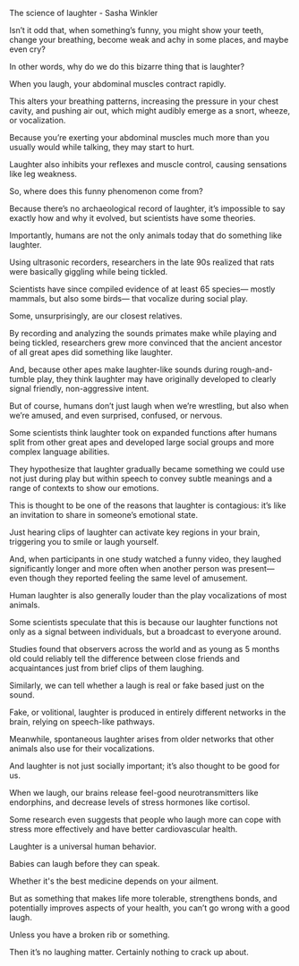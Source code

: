 The science of laughter - Sasha Winkler


Isn’t it odd that, when something’s funny, you might show your teeth, change your breathing, become weak and achy in some places, and maybe even cry?

In other words, why do we do this bizarre thing that is laughter?

When you laugh, your abdominal muscles contract rapidly.

This alters your breathing patterns, increasing the pressure in your chest cavity, and pushing air out, which might audibly emerge as a snort, wheeze, or vocalization.

Because you’re exerting your abdominal muscles much more than you usually would while talking, they may start to hurt.

Laughter also inhibits your reflexes and muscle control, causing sensations like leg weakness.

So, where does this funny phenomenon come from?

Because there’s no archaeological record of laughter, it’s impossible to say exactly how and why it evolved, but scientists have some theories.

Importantly, humans are not the only animals today that do something like laughter.

Using ultrasonic recorders, researchers in the late 90s realized that rats were basically giggling while being tickled.

Scientists have since compiled evidence of at least 65 species— mostly mammals, but also some birds— that vocalize during social play.

Some, unsurprisingly, are our closest relatives.

By recording and analyzing the sounds primates make while playing and being tickled, researchers grew more convinced that the ancient ancestor of all great apes did something like laughter.

And, because other apes make laughter-like sounds during rough-and-tumble play, they think laughter may have originally developed to clearly signal friendly, non-aggressive intent.

But of course, humans don’t just laugh when we’re wrestling, but also when we’re amused, and even surprised, confused, or nervous.

Some scientists think laughter took on expanded functions after humans split from other great apes and developed large social groups and more complex language abilities.

They hypothesize that laughter gradually became something we could use not just during play but within speech to convey subtle meanings and a range of contexts to show our emotions.

This is thought to be one of the reasons that laughter is contagious: it’s like an invitation to share in someone’s emotional state.

Just hearing clips of laughter can activate key regions in your brain, triggering you to smile or laugh yourself.

And, when participants in one study watched a funny video, they laughed significantly longer and more often when another person was present— even though they reported feeling the same level of amusement.

Human laughter is also generally louder than the play vocalizations of most animals.

Some scientists speculate that this is because our laughter functions not only as a signal between individuals, but a broadcast to everyone around.

Studies found that observers across the world and as young as 5 months old could reliably tell the difference between close friends and acquaintances just from brief clips of them laughing.

Similarly, we can tell whether a laugh is real or fake based just on the sound.

Fake, or volitional, laughter is produced in entirely different networks in the brain, relying on speech-like pathways.

Meanwhile, spontaneous laughter arises from older networks that other animals also use for their vocalizations.

And laughter is not just socially important; it’s also thought to be good for us.

When we laugh, our brains release feel-good neurotransmitters like endorphins, and decrease levels of stress hormones like cortisol.

Some research even suggests that people who laugh more can cope with stress more effectively and have better cardiovascular health.

Laughter is a universal human behavior.

Babies can laugh before they can speak.

Whether it's the best medicine depends on your ailment.

But as something that makes life more tolerable, strengthens bonds, and potentially improves aspects of your health, you can’t go wrong with a good laugh.

Unless you have a broken rib or something.

Then it’s no laughing matter. Certainly nothing to crack up about.

